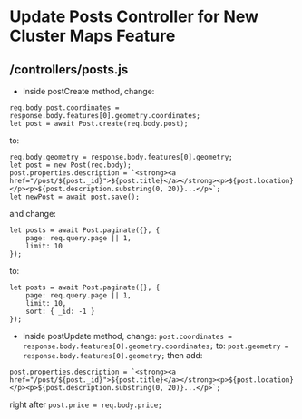 # Update Posts Controller for New Cluster Maps Feature

## /controllers/posts.js

- Inside postCreate method, change:

```JS
req.body.post.coordinates = response.body.features[0].geometry.coordinates;
let post = await Post.create(req.body.post);
```

to:

```JS
req.body.geometry = response.body.features[0].geometry;
let post = new Post(req.body);
post.properties.description = `<strong><a href="/post/${post._id}">${post.title}</a></strong><p>${post.location}</p><p>${post.description.substring(0, 20)}...</p>`;
let newPost = await post.save();
```

and change:

```JS
let posts = await Post.paginate({}, {
	page: req.query.page || 1,
	limit: 10
});
```

to:

```JS
let posts = await Post.paginate({}, {
	page: req.query.page || 1,
	limit: 10,
	sort: { _id: -1 }
});
```

- Inside postUpdate method, change:
  `post.coordinates = response.body.features[0].geometry.coordinates;`
  to:
  `post.geometry = response.body.features[0].geometry;`
  then add:

```JS
post.properties.description = `<strong><a href="/post/${post._id}">${post.title}</a></strong><p>${post.location}</p><p>${post.description.substring(0, 20)}...</p>`;
```

right after `post.price = req.body.price;`
